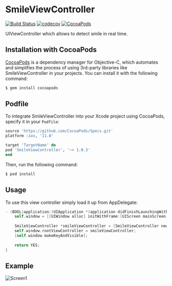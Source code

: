 SmileViewController
===================================

[![Build Status](https://travis-ci.org/MaximAlien/SmileViewController.svg?branch=master)](https://travis-ci.org/MaximAlien/SmileViewController)
[![codecov](https://codecov.io/gh/MaximAlien/SmileViewController/branch/master/graph/badge.svg)](https://codecov.io/gh/MaximAlien/SmileViewController)
[![CocoaPods](https://img.shields.io/cocoapods/v/SmileViewController.svg)](https://cocoapods.org/?q=name%3Asmileviewcontroller*)

UIViewController which allows to detect smile in real time.

## Installation with CocoaPods
[CocoaPods](http://cocoapods.org) is a dependency manager for Objective-C, which automates and simplifies the process of using 3rd-party libraries like SmileViewController in your projects. You can install it with the following command:

```bash
$ gem install cocoapods
```

## Podfile

To integrate SmileViewController into your Xcode project using CocoaPods, specify it in your `Podfile`:

```ruby
source 'https://github.com/CocoaPods/Specs.git'
platform :ios, '11.0'

target 'TargetName' do
pod 'SmileViewController', '~> 1.0.3'
end
```

Then, run the following command:

```bash
$ pod install
```

## Usage

To use this view controller simply load it up from AppDelegate:
```objective-c
- (BOOL)application:(UIApplication *)application didFinishLaunchingWithOptions:(NSDictionary *)launchOptions {
    self.window = [[UIWindow alloc] initWithFrame:[UIScreen mainScreen].bounds];
    
    SmileViewController *smileViewController = [SmileViewController new];
    self.window.rootViewController = smileViewController;
    [self.window makeKeyAndVisible];
    
    return YES;
}
```
## Example
![Screen1](https://raw.githubusercontent.com/MaximAlien/SmileViewController/master/resources/example.gif)
